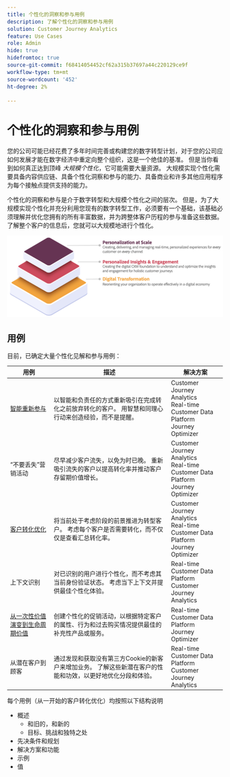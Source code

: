 ```yaml
---
title: 个性化的洞察和参与用例
description: 了解个性化的洞察和参与用例
solution: Customer Journey Analytics
feature: Use Cases
role: Admin
hide: true
hidefromtoc: true
source-git-commit: f68414054452cf62a315b37697a44c220129ce9f
workflow-type: tm+mt
source-wordcount: '452'
ht-degree: 2%

---
```



# 个性化的洞察和参与用例

您的公司可能已经花费了多年时间完善或构建您的数字转型计划，对于您的公司应如何发展才能在数字经济中重定向整个组织，这是一个绝佳的基准。 但是当你看到如何真正达到顶峰 *大规模个性化*，它可能需要大量资源。 大规模实现个性化需要具备内容供应链、具备个性化洞察和参与的能力、具备商业和许多其他应用程序为每个接触点提供支持的能力。

个性化的洞察和参与是介于数字转型和大规模个性化之间的层次。 但是，为了大规模实现个性化并充分利用您现有的数字转型工作，必须要有一个基础，该基础必须理解并优化您拥有的所有丰富数据，并为跨整体客户历程的参与准备这些数据。 了解整个客户的信息后，您就可以大规模地进行个性化。

![饼图](assets/pie.png)

## 用例

目前，已确定大量个性化见解和参与用例：

| 用例 | 描述 | 解决方案 |
|---|---|---|
| [智能重新参与](https://experienceleague.adobe.com/en/docs/experience-platform/rtcdp/use-cases/personalization-insights-engagement/intelligent-re-engagement) | 以智能和负责任的方式重新吸引在完成转化之前放弃转化的客户。 用智慧和同理心行动来创造经验，而不是提醒。 | Customer Journey Analytics<br/>Real-time Customer Data Platform<br/>Journey Optimizer |
| “不要丢失”营销活动 | 尽早减少客户流失，以免为时已晚。 重新吸引流失的客户以提高转化率并推动客户存留期价值增长。 | Customer Journey Analytics<br/>Real-time Customer Data Platform<br/>Journey Optimizer |
| [客户转化优化](customer-conversion-optimization.md) | 将当前处于考虑阶段的前景推进为转型客户。 考虑每个客户是否需要转化，而不仅仅是查看汇总转化率。 | Customer Journey Analytics<br/>Real-time Customer Data Platform<br/>Journey Optimizer |
| 上下文识别 | 对已识别的用户进行个性化，而不考虑其当前身份验证状态。 考虑当下上下文并提供最佳个性化体验。 | Real-time Customer Data Platform<br/>Customer Journey Analytics |
| [从一次性价值演变到生命周期价值](https://experienceleague.adobe.com/en/docs/experience-platform/rtcdp/use-cases/personalization-insights-engagement/evolve-one-time-value-to-lifetime-value) | 创建个性化的促销活动，以根据特定客户的属性、行为和过去购买情况提供最佳的补充性产品或服务。 | Real-time Customer Data Platform<br/>Journey Optimizer |
| 从潜在客户到顾客 | 通过发现和获取没有第三方Cookie的新客户来增加业务。 了解这些新潜在客户的性能和功效，以更好地优化分段和体验。 | Real-time Customer Data Platform<br/>Customer Journey Analytics |

每个用例（从一开始的客户转化优化）均按照以下结构说明

- 概述
   - 和旧的，和新的
   - 目标、挑战和独特之处
- 先决条件和规划
- 解决方案和功能
- 示例
- 值

